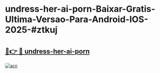 # undress-her-ai-porn-Baixar-Gratis-Ultima-Versao-Para-Android-IOS-2025-#ztkuj

# <h2><a href="https://ainizakaria.my?title=undress-her-ai-porn&ref=24M">🔗👉 🔴 undress-her-ai-porn</a></h2>

[![acn](https://github.com/user-attachments/assets/0f9c940e-d8b0-45ae-aac7-cd30a18b3e1c)](https://ainizakaria.my?title=undress-her-ai-porn&ref=24M)


